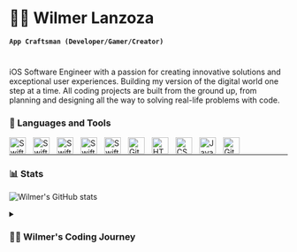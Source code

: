 # 👨‍💻 Wilmer Lanzoza

**`App Craftsman (Developer/Gamer/Creator)`**
#
iOS Software Engineer with a passion for creating innovative solutions and exceptional user experiences. Building my version of the digital world one step at a time. All coding projects are built from the ground up, from planning and designing all the way to solving real-life problems with code.

### 🧰 Languages and Tools
<img align="left" alt="Swift" width="30px" style="padding-right:10px;" src="https://cdn.jsdelivr.net/gh/devicons/devicon/icons/swift/swift-original.svg" />
<img align="left" alt="Swift" width="30px" style="padding-right:10px;" src="https://cdn.jsdelivr.net/gh/devicons/devicon/icons/swift/swift-plain.svg" />

<img align="left" alt="Swift" width="30px" style="padding-right:10px;" src="https://cdn.jsdelivr.net/gh/devicons/devicon/icons/apple/apple-original.svg" />
                    
<img align="left" alt="Swift" width="30px" style="padding-right:10px;" src="https://cdn.jsdelivr.net/gh/devicons/devicon/icons/xcode/xcode-original.svg" />
<img align="left" alt="Swift" width="30px" style="padding-right:10px;" src="https://cdn.jsdelivr.net/gh/devicons/devicon/icons/firebase/firebase-plain-wordmark.svg" />
                    
<img align="left" alt="Git" width="30px" style="padding-right:10px;" src="https://cdn.jsdelivr.net/gh/devicons/devicon/icons/git/git-original.svg" />
<img align="left" alt="HTML" width="30px" style="padding-right:10px;" src="https://cdn.jsdelivr.net/gh/devicons/devicon/icons/html5/html5-plain.svg" />
<img align="left" alt="CSS" width="30px" style="padding-right:10px;" src="https://cdn.jsdelivr.net/gh/devicons/devicon/icons/css3/css3-plain.svg" />
<img align="left" alt="JavaScript" width="30px" style="padding-right:10px;" src="https://cdn.jsdelivr.net/gh/devicons/devicon/icons/javascript/javascript-plain.svg" />
<img align="left" alt="GitHub" width="30px" style="padding-right:10px;" src="https://cdn.jsdelivr.net/gh/devicons/devicon/icons/github/github-original.svg" />
<br />

---

### 📊 Stats

![Wilmer's GitHub stats](https://github-readme-stats.vercel.app/api?username=WillLanzoza&show_icons=true&theme=dracula)


<details>
 <summary><h3>👨‍💻 Wilmer's Coding Journey</h3></summary>
   My coding journey began with no prior knowledge of the coding world. I initially started learning Web Development, starting with HTML, CSS, and a bit of JavaScript. However, I soon discovered that my true passion lay in app development. This led me to explore different operating systems to find the best fit for my philosophy and preferences, ultimately choosing the path of iOS Development.

  Currently, I am pursuing a degree in Software Development at Brigham Young University, where I am acquiring strong expertise in designing and creating mobile applications. Throughout my first year of professional experience, I have taken on challenging projects and collaborated closely with diverse teams to design and develop high-performance native iOS applications.

My main focus centers around crafting intuitive and scalable applications, utilizing Swift as the programming language, and leveraging advanced tools and frameworks like Xcode and SwiftUI. Moreover, I have gained valuable experience in implementing APIs, integrating cloud services, and troubleshooting technical problems.


